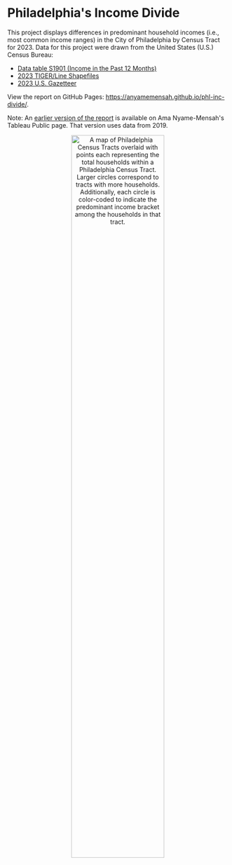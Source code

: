# Philadelphia's Income Divide

This project displays differences in predominant household incomes (i.e., most common income ranges) in the City of Philadelphia by Census Tract for 2023. Data for this project were drawn from the United States (U.S.) Census Bureau:

- [Data table S1901 (Income in the Past 12 Months)](https://data.census.gov/table/ACSST5Y2023.S1901?t=Income+and+Poverty&g=050XX00US42101$1400000)
- [2023 TIGER/Line Shapefiles](https://www2.census.gov/geo/tiger/TIGER2023/TRACT/tl_2023_42_tract.zip)
- [2023 U.S. Gazetteer](https://www2.census.gov/geo/docs/maps-data/data/gazetteer/2023_Gazetteer/2023_gaz_tracts_42.txt)

View the report on GitHub Pages: https://anyamemensah.github.io/phl-inc-divide/.

Note: An [earlier version of the report](https://public.tableau.com/app/profile/amanm/viz/PhiladelphiasIncomeDivide_/PhillysIncomeDivide) is available on Ama Nyame-Mensah's Tableau Public page. That version uses data from 2019.

<div align='center'>
	<img src="https://www.dropbox.com/scl/fi/jc3ougt4vlpidtoejjqa9/phl_inc_divide_map.png?rlkey=b8xhjslbbvqsjf7bgqp1ja77p&raw=1" alt="A map of Philadelphia Census Tracts overlaid with points each representing the total households within a Philadelphia Census Tract. Larger circles correspond to tracts with more households. Additionally, each circle is color-coded to indicate the predominant income bracket among the households in that tract." width="65%" />
</div>
